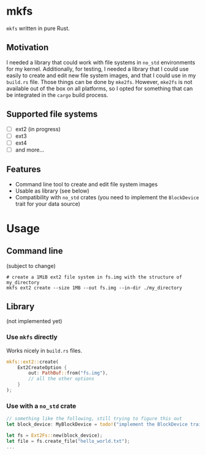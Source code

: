 # mkfs
`mkfs` written in pure Rust.

## Motivation
I needed a library that could work with file systems in `no_std` environments for my kernel.
Additionally, for testing, I needed a library that I could use easily to create and edit
new file system images, and that I could use in my `build.rs` file. Those things can be done
by `mke2fs`. However, `mke2fs` is not available out of the box on all platforms, so I opted for
something that can be integrated in the `cargo` build process.

## Supported file systems
- [ ] ext2 (in progress)
- [ ] ext3
- [ ] ext4
- [ ] and more...

## Features
- Command line tool to create and edit file system images
- Usable as library (see below)
- Compatibility with `no_std` crates (you need to implement the `BlockDevice` trait for your data source)

# Usage

## Command line
(subject to change)
```shell
# create a 1MiB ext2 file system in fs.img with the structure of my_directory
mkfs ext2 create --size 1MB --out fs.img --in-dir ./my_directory
```

## Library
(not implemented yet)

### Use `mkfs` directly
Works nicely in `build.rs` files.

```rust
mkfs::ext2::create(
    Ext2CreateOption {
        out: PathBuf::from("fs.img"),
        // all the other options
    }
);
```

### Use with a `no_std` crate
```rust
// something like the following, still trying to figure this out
let block_device: MyBlockDevice = todo!("implement the BlockDevice trait");

let fs = Ext2Fs::new(block_device);
let file = fs.create_file("hello_world.txt");
...
```

